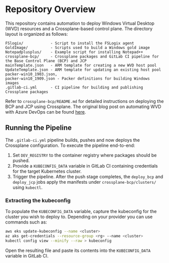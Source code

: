 # Repository Overview

This repository contains automation to deploy Windows Virtual Desktop (WVD) resources and a Crossplane-based control plane. The directory layout is organized as follows:

```
FSlogix/            - Script to install the FSLogix agent
GoldImage/          - Scripts used to build a Windows gold image
Notepadplusplus/    - Example script for installing Notepad++
crossplane-bcp/     - Crossplane packages and GitLab CI pipeline for the Base Control Plane (BCP) and JCP
mainTemplate.json   - ARM template for creating a new WVD host pool
UpdateTemplate.json - ARM template for updating an existing host pool
packer-win10_1903.json,
packer-win10_1909.json - Packer definitions for building Windows images
.gitlab-ci.yml      - CI pipeline for building and publishing Crossplane packages
```

Refer to `crossplane-bcp/README.md` for detailed instructions on deploying the BCP and JCP using Crossplane. The original blog post on automating WVD with Azure DevOps can be found [here](https://bit.ly/2Qj8kfe).

## Running the Pipeline

The `.gitlab-ci.yml` pipeline builds, pushes and now deploys the Crossplane configuration. To execute the pipeline end-to-end:

1. Set `DEV_REGISTRY` to the container registry where packages should be pushed.
2. Provide a `KUBECONFIG_DATA` variable in GitLab CI containing credentials for the target Kubernetes cluster.
3. Trigger the pipeline. After the push stage completes, the `deploy_bcp` and `deploy_jcp` jobs apply the manifests under `crossplane-bcp/clusters/` using `kubectl`.


### Extracting the kubeconfig

To populate the `KUBECONFIG_DATA` variable, capture the kubeconfig for the cluster you wish to deploy to. Depending on your provider you can use commands such as:

```bash
aws eks update-kubeconfig --name <cluster>
az aks get-credentials --resource-group <rg> --name <cluster>
kubectl config view --minify --raw > kubeconfig
```

Open the resulting file and paste its contents into the `KUBECONFIG_DATA` variable in GitLab CI.
